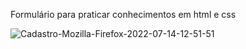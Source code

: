 Formulário para praticar conhecimentos em html e css

![Cadastro-Mozilla-Firefox-2022-07-14-12-51-51](https://user-images.githubusercontent.com/43914674/179030648-fd7b668e-31aa-4d38-a16f-a8d7977d6f9b.gif)
